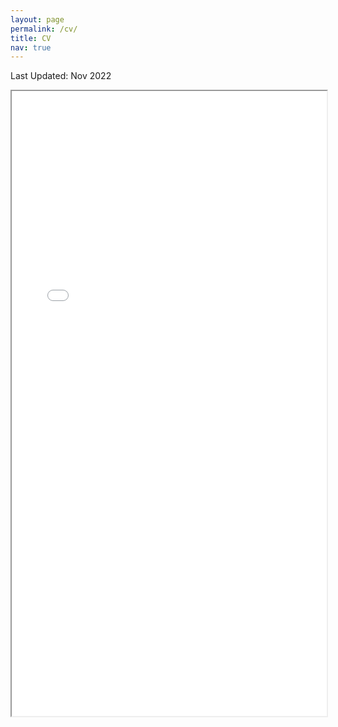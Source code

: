 ```yaml
---
layout: page
permalink: /cv/
title: CV
nav: true
---
```


Last Updated: Nov 2022
<iframe src="/al-folio/assets/pdf/resume_Fall2022.pdf#toolbar=0" width="100%" height="1000px"> </iframe>
